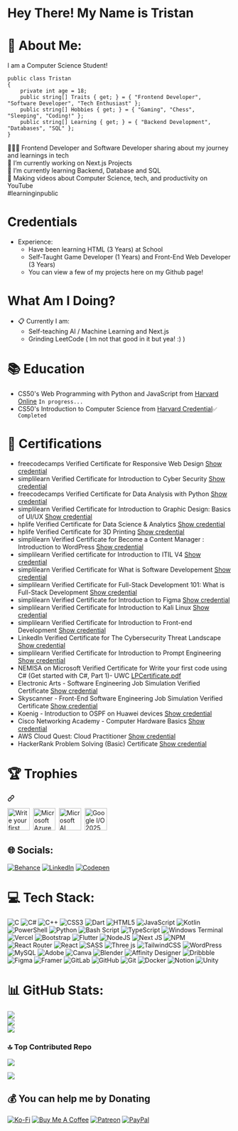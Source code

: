 # Hey There! My Name is Tristan
# 💫 About Me:
I am a Computer Science Student!    
```
public class Tristan    
{
    private int age = 18;
    public string[] Traits { get; } = { "Frontend Developer", "Software Developer", "Tech Enthusiast" };
    public string[] Hobbies { get; } = { "Gaming", "Chess", "Sleeping", "Coding!" };
    public string[] Learning { get; } = { "Backend Development", "Databases", "SQL" };
}
```
👩🏻‍💻 Frontend Developer and Software Developer sharing about my journey and learnings in tech<br>
🔭 I’m currently working on Next.js Projects<br>
🌱 I’m currently learning Backend, Database and SQL<br>
🎨 Making videos about Computer Science, tech, and productivity on YouTube<br>#learninginpublic

# Credentials
- Experience:
  - Have been learning HTML (3 Years) at School
  - Self-Taught Game Developer (1 Years) and Front-End Web Developer (3 Years)
  - You can view a few of my projects here on my Github page!

# What Am I Doing?
- :clipboard: Currently I am:
  - Self-teaching AI / Machine Learning and Next.js
  - Grinding LeetCode ( Im not that good in it but yea! :) )

# 📚 Education 

* CS50's Web Programming with Python and JavaScript from [Harvard Online](https://www.edx.org/school/harvardx) `In progress...`
* CS50's Introduction to Computer Science from [Harvard Credential](https://cs50.harvard.edu/certificates/52ccb150-3894-427d-a9a4-689fc30754fc)`✅ Completed`


# 📜 Certifications

* freecodecamps Verified Certificate for Responsive Web Design [Show credential](https://www.freecodecamp.org/certification/KingTroy125/responsive-web-design)
* simplilearn Verified Certificate for Introduction to Cyber Security [Show credential](https://simpli-web.app.link/e/s2VgMeW5kQb)
* freecodecamps Verified Certificate for Data Analysis with Python [Show credential](https://www.freecodecamp.org/certification/KingTroy125/data-analysis-with-python-v7)
* simplilearn Verified Certificate for Introduction to Graphic Design: Basics of UI/UX [Show credential](https://simpli-web.app.link/e/3EfvBh3AiPb)
* hplife Verified Certificate for Data Science & Analytics [Show credential](https://www.life-global.org/certificate/cfc67204-2656-447c-9c76-2b43d06e7482)
* hplife Verified Certificate for 3D Printing [Show credential](https://www.life-global.org/certificate/85298b6c-15f0-4f8e-b011-4e202fabb0f1)
* simplilearn Verified Certificate for Become a Content Manager : Introduction to WordPress [Show credential](https://simpli-web.app.link/e/TJcTx3ZSiPb)
* simplilearn Verified certificate for Introduction to ITIL V4 [Show credential](https://simpli-web.app.link/e/0IgbD703MQb)
* simplilearn Verified Certificate for What is Software Developement [Show credential](https://simpli-web.app.link/e/OjzrUaQCOPb)
* simplilearn Verified Certificate for Full-Stack Development 101: What is Full-Stack Development [Show credential](https://simpli-web.app.link/e/m28lRiPyaQb)
* simplilearn Verified Certificate for Introduction to Figma [Show credential](https://simpli-web.app.link/e/obdgycq0bQb)
* simplilearn Verified Certificate for Introduction to Kali Linux [Show credential](https://simpli-web.app.link/e/lof8khUZkQb)
* simplilearn Verified Certificate for Introduction to Front-end Development [Show credential](https://simpli-web.app.link/e/puJXvR0jsQb)
* LinkedIn Verified Certificate for The Cybersecurity Threat Landscape [Show credential](https://www.linkedin.com/learning/certificates/d53f017e8c0f1d8b206ea75468311e1e4c7eb1d9c4d67763da54d6b06166357c)
* simplilearn Verified Certificate for Introduction to Prompt Engineering [Show credential](https://simpli-web.app.link/e/Q6WJwFQdIQb)
* NEMISA on Microsoft Verified Certificate for Write your first code using C# (Get started with C#, Part 1)- UWC [LPCertificate.pdf](https://github.com/user-attachments/files/18695673/LPCertificate.pdf)
* Electronic Arts - Software Engineering Job Simulation Verified Certificate [Show credential](https://forage-uploads-prod.s3.amazonaws.com/completion-certificates/j43dGscQHtJJ57N54/a77WE3de8qrxWferQ_j43dGscQHtJJ57N54_LupChdZTK4DJzCvpQ_1739301666785_completion_certificate.pdf)
* Skyscanner - Front-End Software Engineering Job Simulation Verified Certificate [Show credential](https://forage-uploads-prod.s3.amazonaws.com/completion-certificates/skoQmxqhtgWmKv2pm/km4rw7dihDr3etqom_skoQmxqhtgWmKv2pm_LupChdZTK4DJzCvpQ_1739401944311_completion_certificate.pdf)
* Koenig - Introduction to OSPF on Huawei devices [Show credential](https://rms.koenig-solutions.com/Trainer/WebinarCertificate.aspx?stdid=9093547&&wid=5478)
* Cisco Networking Academy - Computer Hardware Basics [Show credential](https://www.credly.com/badges/fab191d0-5be5-496e-8eff-f67720927bd5/public_url)
* AWS Cloud Quest: Cloud Practitioner [Show credential](https://www.credly.com/badges/d41957ae-eded-4601-a830-de5d402e5b0e/public_url)
* HackerRank Problem Solving (Basic) Certificate [Show credential](https://www.hackerrank.com/certificates/iframe/c8a99de906eb)

<h1 class="heading-element" dir="auto"> 🏆 Trophies</h1>
<a id="user-content--trophies" class="anchor" aria-label="Permalink: 🏆 Trophies" href="#-trophies"><svg class="octicon octicon-link" viewBox="0 0 16 16" version="1.1" width="16" height="16" aria-hidden="true"><path d="m7.775 3.275 1.25-1.25a3.5 3.5 0 1 1 4.95 4.95l-2.5 2.5a3.5 3.5 0 0 1-4.95 0 .751.751 0 0 1 .018-1.042.751.751 0 0 1 1.042-.018 1.998 1.998 0 0 0 2.83 0l2.5-2.5a2.002 2.002 0 0 0-2.83-2.83l-1.25 1.25a.751.751 0 0 1-1.042-.018.751.751 0 0 1-.018-1.042Zm-4.69 9.64a1.998 1.998 0 0 0 2.83 0l1.25-1.25a.751.751 0 0 1 1.042.018.751.751 0 0 1 .018 1.042l-1.25 1.25a3.5 3.5 0 1 1-4.95-4.95l2.5-2.5a3.5 3.5 0 0 1 4.95 0 .751.751 0 0 1-.018 1.042.751.751 0 0 1-1.042.018 1.998 1.998 0 0 0-2.83 0l-2.5 2.5a1.998 1.998 0 0 0 0 2.83Z"></path></svg></a>
<p dir="auto">
<div>
    <img src="https://learn.microsoft.com/en-us/training/achievements/get-started-c-sharp-part-1.svg" title="Write your first code using C# (Get started with C#, Part 1)" alt="Write your first code using C# (Get started with C#, Part 1)" width="50" height="50"/>&nbsp;
    <img src="https://learn.microsoft.com/en-us/training/achievements/microsoft-azure-fundamentals-describe-cloud-concepts.svg" title="Microsoft Azure Fundamentals: Describe cloud concepts" alt="Microsoft Azure Fundamentals: Describe cloud concepts" width="50" height="50"/>&nbsp;
    <img src="https://learn.microsoft.com/en-us/training/achievements/microsoft-ai-skills-fest.svg" title="Microsoft AI Skills Fest | Festival participation" alt="Microsoft AI Skills Fest | Festival participation" width="50" height="50"/>&nbsp;
    <img src="https://io.google/2025/assets/images/io25-registration-badge.webp" title="Google I/O 2025" alt="Google I/O 2025" width="50" height="50"/>&nbsp;
</div>

## 🌐 Socials:
[![Behance](https://img.shields.io/badge/Behance-1769ff?logo=behance&logoColor=white)](https://www.behance.net/kingtroy2) [![LinkedIn](https://img.shields.io/badge/LinkedIn-%230077B5.svg?logo=linkedin&logoColor=white)](https://www.linkedin.com/in/tristan-hendricks-89a789320/) [![Codepen](https://img.shields.io/badge/Codepen-000000?style=for-the-badge&logo=codepen&logoColor=white)](https://codepen.io/Tristan-Hendricks) 

# 💻 Tech Stack:
![C](https://img.shields.io/badge/c-%2300599C.svg?style=for-the-badge&logo=c&logoColor=white) ![C#](https://img.shields.io/badge/c%23-%23239120.svg?style=for-the-badge&logo=csharp&logoColor=white) ![C++](https://img.shields.io/badge/c++-%2300599C.svg?style=for-the-badge&logo=c%2B%2B&logoColor=white) ![CSS3](https://img.shields.io/badge/css3-%231572B6.svg?style=for-the-badge&logo=css3&logoColor=white) ![Dart](https://img.shields.io/badge/dart-%230175C2.svg?style=for-the-badge&logo=dart&logoColor=white) ![HTML5](https://img.shields.io/badge/html5-%23E34F26.svg?style=for-the-badge&logo=html5&logoColor=white) ![JavaScript](https://img.shields.io/badge/javascript-%23323330.svg?style=for-the-badge&logo=javascript&logoColor=%23F7DF1E) ![Kotlin](https://img.shields.io/badge/kotlin-%237F52FF.svg?style=for-the-badge&logo=kotlin&logoColor=white) ![PowerShell](https://img.shields.io/badge/PowerShell-%235391FE.svg?style=for-the-badge&logo=powershell&logoColor=white) ![Python](https://img.shields.io/badge/python-3670A0?style=for-the-badge&logo=python&logoColor=ffdd54) ![Bash Script](https://img.shields.io/badge/bash_script-%23121011.svg?style=for-the-badge&logo=gnu-bash&logoColor=white) ![TypeScript](https://img.shields.io/badge/typescript-%23007ACC.svg?style=for-the-badge&logo=typescript&logoColor=white) ![Windows Terminal](https://img.shields.io/badge/Windows%20Terminal-%234D4D4D.svg?style=for-the-badge&logo=windows-terminal&logoColor=white) ![Vercel](https://img.shields.io/badge/vercel-%23000000.svg?style=for-the-badge&logo=vercel&logoColor=white) ![Bootstrap](https://img.shields.io/badge/bootstrap-%238511FA.svg?style=for-the-badge&logo=bootstrap&logoColor=white) ![Flutter](https://img.shields.io/badge/Flutter-%2302569B.svg?style=for-the-badge&logo=Flutter&logoColor=white) ![NodeJS](https://img.shields.io/badge/node.js-6DA55F?style=for-the-badge&logo=node.js&logoColor=white) ![Next JS](https://img.shields.io/badge/Next-black?style=for-the-badge&logo=next.js&logoColor=white) ![NPM](https://img.shields.io/badge/NPM-%23CB3837.svg?style=for-the-badge&logo=npm&logoColor=white) ![React Router](https://img.shields.io/badge/React_Router-CA4245?style=for-the-badge&logo=react-router&logoColor=white) ![React](https://img.shields.io/badge/react-%2320232a.svg?style=for-the-badge&logo=react&logoColor=%2361DAFB) ![SASS](https://img.shields.io/badge/SASS-hotpink.svg?style=for-the-badge&logo=SASS&logoColor=white) ![Three js](https://img.shields.io/badge/threejs-black?style=for-the-badge&logo=three.js&logoColor=white) ![TailwindCSS](https://img.shields.io/badge/tailwindcss-%2338B2AC.svg?style=for-the-badge&logo=tailwind-css&logoColor=white) ![WordPress](https://img.shields.io/badge/WordPress-%23117AC9.svg?style=for-the-badge&logo=WordPress&logoColor=white) ![MySQL](https://img.shields.io/badge/mysql-4479A1.svg?style=for-the-badge&logo=mysql&logoColor=white) ![Adobe](https://img.shields.io/badge/adobe-%23FF0000.svg?style=for-the-badge&logo=adobe&logoColor=white) ![Canva](https://img.shields.io/badge/Canva-%2300C4CC.svg?style=for-the-badge&logo=Canva&logoColor=white) ![Blender](https://img.shields.io/badge/blender-%23F5792A.svg?style=for-the-badge&logo=blender&logoColor=white) ![Affinity Designer](https://img.shields.io/badge/affinity%20desginer-%231B72BE.svg?style=for-the-badge&logo=affinity-designer&logoColor=white) ![Dribbble](https://img.shields.io/badge/Dribbble-EA4C89?style=for-the-badge&logo=dribbble&logoColor=white) ![Figma](https://img.shields.io/badge/figma-%23F24E1E.svg?style=for-the-badge&logo=figma&logoColor=white) ![Framer](https://img.shields.io/badge/Framer-black?style=for-the-badge&logo=framer&logoColor=blue) ![GitLab](https://img.shields.io/badge/gitlab-%23181717.svg?style=for-the-badge&logo=gitlab&logoColor=white) ![GitHub](https://img.shields.io/badge/github-%23121011.svg?style=for-the-badge&logo=github&logoColor=white) ![Git](https://img.shields.io/badge/git-%23F05033.svg?style=for-the-badge&logo=git&logoColor=white) ![Docker](https://img.shields.io/badge/docker-%230db7ed.svg?style=for-the-badge&logo=docker&logoColor=white) ![Notion](https://img.shields.io/badge/Notion-%23000000.svg?style=for-the-badge&logo=notion&logoColor=white) ![Unity](https://img.shields.io/badge/unity-%23000000.svg?style=for-the-badge&logo=unity&logoColor=white)
# 📊 GitHub Stats:
![](https://github-readme-stats.vercel.app/api?username=KingTroy125&theme=dark&hide_border=false&include_all_commits=false&count_private=false)<br/>
![](https://github-readme-streak-stats.herokuapp.com/?user=KingTroy125&theme=dark&hide_border=false)<br/>
![](https://github-readme-stats.vercel.app/api/top-langs/?username=KingTroy125&theme=dark&hide_border=false&include_all_commits=false&count_private=false&layout=compact)

### 🔝 Top Contributed Repo
![](https://github-contributor-stats.vercel.app/api?username=KingTroy125&limit=5&theme=dark&combine_all_yearly_contributions=true)

[![](https://visitcount.itsvg.in/api?id=KingTroy125&icon=0&color=0)](https://visitcount.itsvg.in)

  ## 💰 You can help me by Donating
[![Ko-Fi](https://img.shields.io/badge/Ko--fi-F16061?style=for-the-badge&logo=ko-fi&logoColor=white)](https://ko-fi.com/25tristan)
[![Buy Me A Coffee](https://img.shields.io/badge/Buy%20Me%20a%20Coffee-ffdd00?&logo=buy-me-a-coffee&logoColor=black)](https://buymeacoffee.com/25tristan)
[![Patreon](https://img.shields.io/badge/Patreon-F96854?logo=patreon&logoColor=white)](#)
[![PayPal](https://img.shields.io/badge/PayPal-003087?logo=paypal&logoColor=fff)](#)
